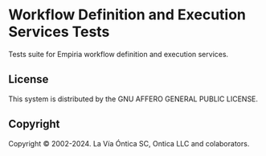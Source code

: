 # Workflow Definition and Execution Services Tests

Tests suite for Empiria workflow definition and execution services.

## License

This system is distributed by the GNU AFFERO GENERAL PUBLIC LICENSE.

## Copyright

Copyright © 2002-2024. La Vía Óntica SC, Ontica LLC and colaborators.
